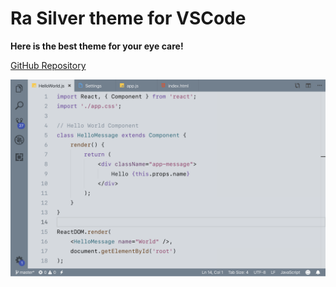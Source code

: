 # Ra Silver theme for VSCode

**Here is the best theme for your eye care!**

[GitHub Repository](https://github.com/rahmanyerli/ra-silver)

![Screen Shot-III](./images/code.png)



